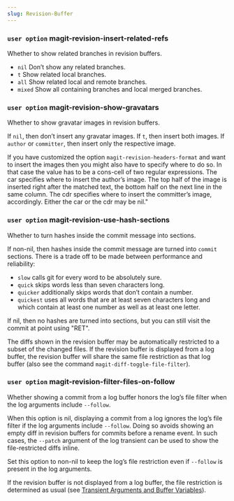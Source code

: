 ```yaml
---
slug: Revision-Buffer
---
```


### <span className="tag useroption">`user option`</span> **magit-revision-insert-related-refs**

Whether to show related branches in revision buffers.

*   `nil` Don’t show any related branches.
*   `t` Show related local branches.
*   `all` Show related local and remote branches.
*   `mixed` Show all containing branches and local merged branches.

### <span className="tag useroption">`user option`</span> **magit-revision-show-gravatars**

Whether to show gravatar images in revision buffers.

If `nil`, then don’t insert any gravatar images. If `t`, then insert both images. If `author` or `committer`, then insert only the respective image.

If you have customized the option `magit-revision-headers-format` and want to insert the images then you might also have to specify where to do so. In that case the value has to be a cons-cell of two regular expressions. The car specifies where to insert the author’s image. The top half of the image is inserted right after the matched text, the bottom half on the next line in the same column. The cdr specifies where to insert the committer’s image, accordingly. Either the car or the cdr may be nil."

### <span className="tag useroption">`user option`</span> **magit-revision-use-hash-sections**

Whether to turn hashes inside the commit message into sections.

If non-nil, then hashes inside the commit message are turned into `commit` sections. There is a trade off to be made between performance and reliability:

*   `slow` calls git for every word to be absolutely sure.
*   `quick` skips words less than seven characters long.
*   `quicker` additionally skips words that don’t contain a number.
*   `quickest` uses all words that are at least seven characters long and which contain at least one number as well as at least one letter.

If nil, then no hashes are turned into sections, but you can still visit the commit at point using "RET".

The diffs shown in the revision buffer may be automatically restricted to a subset of the changed files. If the revision buffer is displayed from a log buffer, the revision buffer will share the same file restriction as that log buffer (also see the command `magit-diff-toggle-file-filter`).

### <span className="tag useroption">`user option`</span> **magit-revision-filter-files-on-follow**

Whether showing a commit from a log buffer honors the log’s file filter when the log arguments include `--follow`.

When this option is nil, displaying a commit from a log ignores the log’s file filter if the log arguments include `--follow`. Doing so avoids showing an empty diff in revision buffers for commits before a rename event. In such cases, the `--patch` argument of the log transient can be used to show the file-restricted diffs inline.

Set this option to non-nil to keep the log’s file restriction even if `--follow` is present in the log arguments.

If the revision buffer is not displayed from a log buffer, the file restriction is determined as usual (see [Transient Arguments and Buffer Variables](Transient-Arguments-and-Buffer-Variables)).
